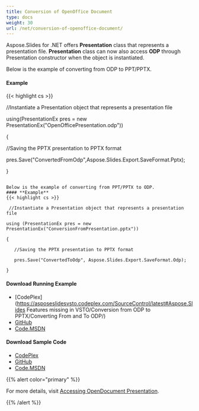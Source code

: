 ```yaml
---
title: Conversion of OpenOffice Document
type: docs
weight: 30
url: /net/conversion-of-openoffice-document/
---
```


Aspose.Slides for .NET offers **Presentation** class that represents a presentation file. **Presentation** class can now also access **ODP** through Presentation constructor when the object is instantiated.

Below is the example of converting from ODP to PPT/PPTX.
#### **Example**
{{< highlight cs >}}

 //Instantiate a Presentation object that represents a presentation file

using(PresentationEx pres = new PresentationEx("OpenOfficePresentation.odp"))

{

   //Saving the PPTX presentation to PPTX format

   pres.Save("ConvertedFromOdp",Aspose.Slides.Export.SaveFormat.Pptx);

}

``` 

Below is the example of converting from PPT/PPTX to ODP.
#### **Example**
{{< highlight cs >}}

 //Instantiate a Presentation object that represents a presentation file

using (PresentationEx pres = new PresentationEx("ConversionFromPresentation.pptx"))

{

   //Saving the PPTX presentation to PPTX format

   pres.Save("ConvertedToOdp", Aspose.Slides.Export.SaveFormat.Odp);

}

``` 
#### **Download Running Example**
- [CodePlex](https://asposeslidesvsto.codeplex.com/SourceControl/latest#Aspose.Slides Features missing in VSTO/Conversion from ODP to PPTX/Converting From and To ODP/)
- [GitHub](https://github.com/aspose-slides/Aspose.Slides-for-.NET/tree/master/Plugins/Aspose.Slides%20Vs%20VSTO%20Presentations/Aspose.Slides%20Features%20missing%20in%20VSTO/Conversion%20from%20ODP%20to%20PPTX)
- [Code.MSDN](https://code.msdn.microsoft.com/AsposeSlides-Features-78d1d03d/view/SourceCode)
#### **Download Sample Code**
- [CodePlex](https://asposeslidesvsto.codeplex.com/releases/view/620001)
- [GitHub](https://github.com/aspose-slides/Aspose.Slides-for-.NET/releases/tag/Aspose.SlidesFeaturesmissingInVSTOv1.1)
- [Code.MSDN](https://code.msdn.microsoft.com/AsposeSlides-Features-78d1d03d#content)

{{% alert color="primary" %}} 

For more details, visit [Accessing OpenDocument Presentation](http://www.aspose.com/docs/display/slidesnet/Accessing+OpenDocument+Presentation).

{{% /alert %}}
